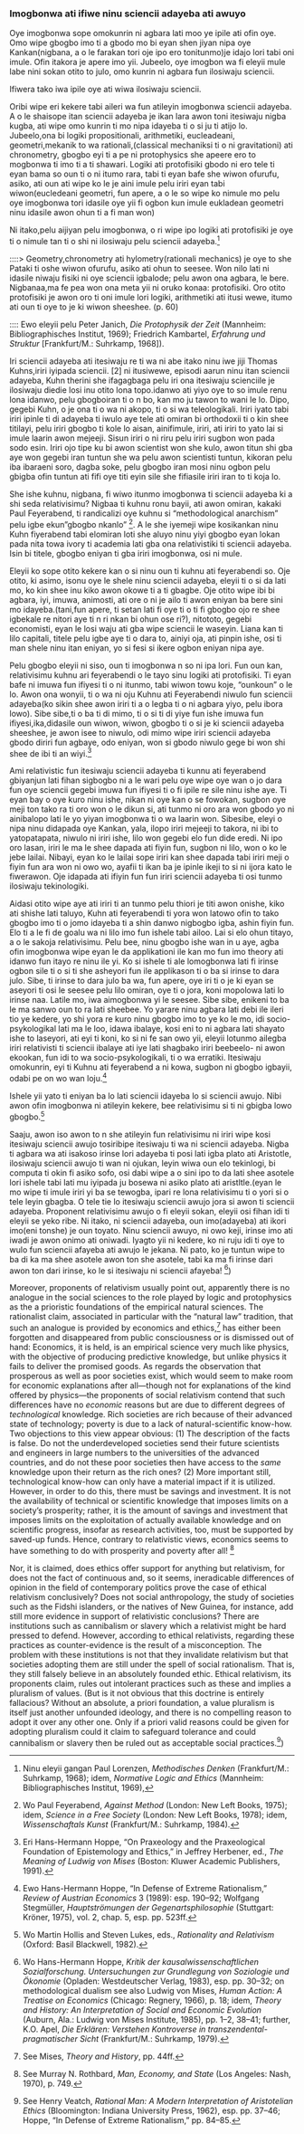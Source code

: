 ### Imogbonwa ati ifiwe ninu sciencii adayeba ati awuyo


Oye imogbonwa sope omokunrin ni agbara lati moo ye ipile ati ofin oye. Omo wipe gbogbo imo ti a gbodo mo bi eyan shen jiyan nipa oye Kankan(nigbana, a o le farakan tori oje ipo ero tonitunmo)je idajo lori tabi oni imule. Ofin itakora je apere imo yii. Jubeelo, oye imogbon wa fi eleyii mule labe nini sokan otito to julo, omo kunrin ni agbara fun ilosiwaju sciencii.

Ifiwera tako iwa ipile oye ati wiwa ilosiwaju sciencii.

Oribi wipe eri kekere tabi aileri wa fun atileyin imogbonwa sciencii adayeba. A o le shaisope itan sciencii adayeba je ikan lara awon toni itesiwaju nigba kugba, ati wipe omo kunrin ti mo nipa idayeba ti o si ju ti atijo lo. Jubeelo,ona bi logiki propositionali, arithmetiki, eucleadeani, geometri,mekanik to wa rationali,(classical mechaniksi ti o ni gravitationi) ati chronometry, gbogbo eyi ti a pe ni protophysics she apeere ero to mogbonwa ti imo ti a ti shawari. Logiki ati protofisiki gbodo ni ero tele ti eyan bama so oun ti o ni itumo rara, tabi ti eyan bafe she wiwon ofurufu, asiko, ati oun ati wipe ko le je aini imule pelu iriri eyan tabi wiwon(eucledeani geometri, fun apere, a o le so wipe ko nimule mo pelu oye imogbonwa tori idasile oye yii fi ogbon kun imule eukladean geometri ninu idasile awon ohun ti a fi man won)

Ni itako,pelu aijiyan pelu imogbonwa, o ri wipe ipo logiki ati protofisiki je oye ti o nimule tan ti o shi ni ilosiwaju pelu sciencii adayeba.[^1]

[^1]: Ninu eleyii gangan Paul Lorenzen, *Methodisches Denken* (Frankfurt/M.: Suhrkamp, 1968); idem, *Normative Logic and Ethics* (Mannheim: Bibliographisches Institut, 1969),

::::> Geometry,chronometry ati hylometry(rationali mechanics) je oye to she Pataki ti oshe wiwon ofurufu, asiko ati ohun to seesee. Won nilo lati ni idasile niwaju fisiki ni oye sciencii igbalode; pelu awon ona agbara, le bere. Nigbanaa,ma fe pea won ona meta yii ni oruko konaa: protofisiki. Oro otito protofisiki je awon oro ti oni imule lori logiki, arithmetiki ati itusi wewe, itumo ati oun ti oye to je ki wiwon sheeshee. (p. 60)

:::: Ewo eleyii pelu Peter Janich, *Die Protophysik der Zeit* (Mannheim: Bibliographisches Institut, 1969); Friedrich Kambartel, *Erfahrung und Struktur* [Frankfurt/M.: Suhrkamp, 1968]).

Iri sciencii adayeba ati itesiwaju re ti wa ni abe itako ninu iwe jiji Thomas Kuhns,iriri iyipada sciencii. [2] ni itusiwewe, episodi aarun ninu itan sciencii adayeba, Kuhn therini she ifagagbaga pelu iri ona itesiwaju scienciile je ilosiwaju diedie losi inu otito lona topo.idanwo ati yiyo oye to so imule renu lona idanwo, pelu gbogboiran ti o n bo, kan mo ju tawon to wani le lo. Dipo, gegebi Kuhn, o je ona ti o wa ni akopo, ti o si wa teleologikali. Iriri iyato tabi iriri ipinle ti di adayeba ti iwulo aye tele ati omiran bi orthodoxii ti o kin shee titilayi, pelu iriri gbogbo ti kole lo aisan, ainifimule, iriri, ati iriri to yato lai si imule laarin awon mejeeji. Sisun iriri o ni riru pelu iriri sugbon won pada sodo esin. Iriri ojo tipe ku bi awon scientist won she kulo, awon titun shi gba aye won gegebi iran tuntun she wa pelu awon scientisti tuntun, kikoran pelu iba ibaraeni soro, dagba soke, pelu gbogbo iran mosi ninu ogbon pelu gbigba ofin tuntun ati fifi oye titi eyin sile she fifiasile iriri iran to ti koja lo.

[^2]: Chicago: University of Chicago Press, 1970; also Imre Lakatos and Alan Musgrave, eds., *Criticism and the Growth of Knowledge* (Cambridge: Cambridge University Press, 1970).

She ishe kuhnu, nigbana, fi wiwo itunmo imogbonwa ti sciencii adayeba ki a shi seda relativisimu? Nigbaa ti kuhnu ronu bayii, ati awon omiran, kakaki Paul Feyerabend, ti randicalizi oye kuhnu si “methodological anarchism” pelu igbe ekun”gbogbo nkanlo” [^3]. A le she iyemeji wipe kosikankan ninu Kuhn fiyerabend tabi elomiran loti she aluyo ninu yiyi gbogbo eyan lokan pada nita towa ivory ti academia lati gba ona relativistiki ti sciencii adayeba. Isin bi titele, gbogbo eniyan ti gba iriri imogbonwa, osi ni mule.

[^3]: Wo Paul Feyerabend, *Against Method* (London: New Left Books, 1975); idem, *Science in a Free Society* (London: New Left Books, 1978); idem, *Wissenschaftals Kunst* (Frankfurt/M.: Suhrkamp, 1984).

Eleyii ko sope otito kekere kan o si ninu oun ti kuhnu ati feyerabendi so. Oje otito, ki asimo, isonu oye le shele ninu sciencii adayeba, eleyii ti o si da lati mo, ko kin shee inu kiko awon okowe ti a ti gbagbe. Oje otito wipe ibi bi agbara, iyi, imuwa, animosti, ati ore o ni je ailo ti awon eniyan ba bere sini mo idayeba.(tani,fun apere, ti setan lati fi oye ti o ti fi gbogbo ojo re shee igbekale re nitori aye ti n ri nkan bi ohun ose ri?), nitototo, gegebi economisti, eyan le losi waju ati gba wipe sciencii le waseyin. Liana kan ti lilo capitali, titele pelu igbe aye ti o dara to, ainiyi oja, ati pinpin ishe, osi ti man shele ninu itan eniyan, yo si fesi si ikere ogbon eniyan nipa aye.

Pelu gbogbo eleyii ni siso, oun ti imogbonwa n so ni ipa lori. Fun oun kan, relativisimu kuhnu ari feyerabendi o le tayo sinu logiki ati protofisiki. Ti eyan bafe ni imuwa fun ifiyesi ti o ni itunmo, tabi wiwon towu koje, “ounkoun” o le lo. Awon ona wonyii, ti o wa ni oju Kuhnu ati Feyerabendi niwulo fun sciencii adayeba(ko sikin shee awon iriri ti a o legba ti o ni agbara yiyo, pelu ibora lowo). Sibe sibe,ti o ba ti di mimo, ti o si ti di yiye fun ishe imuwa fun ifiyesi,ika,didasile oun wiwon, wiwon, gbogbo ti o si je ki sciencii adayeba sheeshee, je awon isee to niwulo, odi mimo wipe iriri sciencii adayeba gbodo diriri fun agbaye, odo eniyan, won si gbodo niwulo gege bi won shi shee de ibi ti an wiyi.[^4]

[^4]: Eri Hans-Hermann Hoppe, “On Praxeology and the Praxeological Foundation of Epistemology and Ethics,” in Jeffrey Herbener, ed., *The Meaning of Ludwig von Mises* (Boston: Kluwer Academic Publishers, 1991).

Ami relativistic fun itesiwaju sciencii adayeba ti kunnu ati feyerabend gbiyanjun lati fihan sigbogbo ni a le wari pelu oye wipe oye wan o jo dara fun oye sciencii gegebi imuwa fun ifiyesi ti o fi ipile re sile ninu ishe aye. Ti eyan bay o oye kuro ninu ishe, nikan ni oye kan o se fowokan, sugbon oye meji ton tako ra ti oro won o le dikun si, ati tunmo ni oro ara won gbodo yo ni ainibalopo lati le yo yiyan imogbonwa ti o wa laarin won. Sibesibe, eleyi o nipa ninu didapada oye Kankan, yala, ilopo iriri mejeeji to takora, ni ibi to yatopatapata, niwulo ni iriri ishe, lilo won gegebi elo fun dide eredi. Ni ipo oro lasan, iriri le ma le shee dapada ati fiyin fun, sugbon ni lilo, won o ko le jebe lailai. Nibayi, eyan ko le lailai sope iriri kan shee dapada tabi iriri meji o fiyin fun ara won ni owo wo, ayafii ti ikan ba je ipinle ikeji to si ni ijora kato le fiwerawon. Oje idapada ati ifiyin fun fun iriri sciencii adayeba ti osi tunmo ilosiwaju tekinologiki.

Aidasi otito wipe aye ati iriri ti an tunmo pelu thiori je titi awon onishe, kiko ati shishe lati taluyo, Kuhn ati feyerabendi ti yora won latowo ofin to tako gbogbo imo ti o jomo idayeba ti a shin danwo nigbogbo igba, ashin fiyin fun. Elo ti a le fi de goalu wa ni lilo imo fun ishele tabi ailoo. Lai si elo ohun titayo, a o le sakoja relativisimu. Pelu bee, ninu gbogbo ishe wan in u aye, agba ofin imogbonwa wipe eyan le da applikationi ile kan mo fun imo theory ati idanwo fun itayo re ninu ile yi. Ko si ishele ti ale lomogbonwa lati fi irinse ogbon sile ti o si ti she asheyori fun ile applikason ti o ba si irinse to dara julo. Sibe, ti irinse to dara julo ba wa, fun apere, oye iri ti o je ki eyan se aseyori ti osi le seesee pelu lilo omiran, oye ti o jora, koni mopolowa lati lo irinse naa. Latile mo, iwa aimogbonwa yi le seesee. Sibe sibe, enikeni to ba le ma sanwo oun to ra lati sheebee. Yo yarare ninu agbara lati debi ile ileri tio ye kedere, yo shi yora re kuro ninu gbogbo imo to ye ko le mo, idi socio-psykologikal lati ma le loo, idawa ibalaye, kosi eni to ni agbara lati shayato ishe to laseyori, ati eyi ti koni, ko si ni fe san owo yii, eleyii lotunmo ailegba iriri relativisti ti sciencii ibalaye ati iye lati shagbako iriri beebeelo- ni awon ekookan, fun idi to wa socio-psykologikali, ti o wa erratiki. Itesiwaju omokunrin, eyi ti Kuhnu ati feyerabend a ni kowa, sugbon ni gbogbo igbayii, odabi pe on wo wan loju.[^5]

[^5]: Ewo Hans-Hermann Hoppe, “In Defense of Extreme Rationalism,” *Review of Austrian Economics* 3 (1989): esp. 190–92; Wolfgang Stegmüller, *Hauptströmungen der Gegenartsphilosophie* (Stuttgart: Kröner, 1975), vol. 2, chap. 5, esp. pp. 523ff.

Ishele yii yato ti eniyan ba lo lati sciencii idayeba lo si sciencii awujo. Nibi awon ofin imogbonwa ni atileyin kekere, bee relativisimu si ti ni gbigba lowo gbogbo.[^6]

[^6]: Wo Martin Hollis and Steven Lukes, eds., *Rationality and Relativism* (Oxford: Basil Blackwell, 1982).

Saaju, awon iso awon to n she atileyin fun relativisimu ni iriri wipe kosi itesiwaju sciencii awujo tosiribipe itesiwaju ti wa ni sciencii adayeba. Nigba ti agbara wa ati isakoso irinse lori adayeba ti posi lati igba plato ati Aristotle, ilosiwaju sciencii awujo ti wan ni ojukan, leyin wiwa oun elo tekinlogi, bi computa ti okin fi asiko sofo, osi dabi wipe a o sini ipo to da lati shee asotele lori ishele tabi lati mu iyipada ju bosewa ni asiko plato ati aristltle.(eyan le mo wipe ti imule iriri yi ba se tewogba, ipari re lona relativisimu ti o yori si o tele leyin gbagba. O tele tie lo itesiwaju sciencii awujo jora si awon ti sciencii adayeba. Proponent relativisimu awujo o fi eleyii sokan, eleyii osi fihan idi ti eleyii se yeko ribe. Ni itako, ni sciencii adayeba, oun imo(adayeba) ati ikori imo(eni tonshe) je oun toyato. Ninu sciencii awuyo, ni owo keji, irinse imo ati iwadi je awon onimo ati oniwadi. Iyagto yii ni kedere, ko ni ruju idi ti oye to wulo fun sciencii afayeba ati awujo le jekana. Ni pato, ko je tuntun wipe to ba di ka ma shee asotele awon ton she asotele, tabi ka ma fi irinse dari awon ton dari irinse, ko le si itesiwaju ni sciencii afayeba! [^7])

[^7]: Wo Hans-Hermann Hoppe, *Kritik der kausalwissenschaftlichen Sozialforschung. Untersuchungen zur Grundlegung von Soziologie und Ökonomie* (Opladen: Westdeutscher Verlag, 1983), esp. pp. 30–32; on methodological dualism see also Ludwig von Mises, *Human Action: A Treatise on Economics* (Chicago: Regnery, 1966), p. 18; idem, *Theory and History: An Interpretation of Social and Economic Evolution* (Auburn, Ala.: Ludwig von Mises Institute, 1985), pp. 1–2, 38–41; further, K.O. Apel, *Die Erklären: Verstehen Kontroverse in transzendental-pragmatischer Sicht* (Frankfurt/M.: Suhrkamp, 1979).


Moreover, proponents of relativism usually point out, apparently there is no analogue in the social sciences to the role played by logic and protophysics as the a prioristic foundations of the empirical natural sciences. The rationalist claim, associated in particular with the “natural law” tradition, that such an analogue is provided by economics and ethics,[^8] has either been forgotten and disappeared from public consciousness or is dismissed out of hand: Economics, it is held, is an empirical science very much like physics, with the objective of producing predictive knowledge, but unlike physics it fails to deliver the promised goods. As regards the observation that prosperous as well as poor societies exist, which would seem to make room for economic explanations after all—though not for explanations of the kind offered by physics—the proponents of social relativism contend that such differences have no *economic* reasons but are due to different degrees of *technological* knowledge. Rich societies are rich because of their advanced state of technology; poverty is due to a lack of natural-scientific know-how. Two objections to this view appear obvious: (1) The description of the facts is false. Do not the underdeveloped societies send their future scientists and engineers in large numbers to the universities of the advanced countries, and do not these poor societies then have access to the *same* knowledge upon their return as the rich ones? (2) More important still, technological know-how can only have a material impact if it is utilized. However, in order to do this, there must be savings and investment. It is not the availability of technical or scientific knowledge that imposes limits on a society’s prosperity; rather, it is the amount of savings and investment that imposes limits on the exploitation of actually available knowledge and on scientific progress, insofar as research activities, too, must be supported by saved-up funds. Hence, contrary to relativistic views, economics seems to have something to do with prosperity and poverty after all! [^9]

[^8]: See Mises, *Theory and History*, pp. 44ff.

[^9]: See Murray N. Rothbard, *Man, Economy, and State* (Los Angeles: Nash, 1970), p. 749.

Nor, it is claimed, does ethics offer support for anything but relativism, for does not the fact of continuous and, so it seems, ineradicable differences of opinion in the field of contemporary politics prove the case of ethical relativism conclusively? Does not social anthropology, the study of societies such as the Fidshi islanders, or the natives of New Guinea, for instance, add still more evidence in support of relativistic conclusions? There are institutions such as cannibalism or slavery which a relativist might be hard pressed to defend. However, according to ethical relativists, regarding these practices as counter-evidence is the result of a misconception. The problem with these institutions is not that they invalidate relativism but that societies adopting them are still under the spell of social rationalism. That is, they still falsely believe in an absolutely founded ethic. Ethical relativism, its proponents claim, rules out intolerant practices such as these and implies a pluralism of values. (But is it not obvious that this doctrine is entirely fallacious? Without an absolute, a priori foundation, a value pluralism is itself just another unfounded ideology, and there is no compelling reason to adopt it over any other one. Only if a priori valid reasons could be given for adopting pluralism could it claim to safeguard tolerance and could cannibalism or slavery then be ruled out as acceptable social practices.[^10])

[^10]: See Henry Veatch, *Rational Man: A Modern Interpretation of Aristotelian Ethics* (Bloomington: Indiana University Press, 1962), esp. pp. 37–46; Hoppe, “In Defense of Extreme Rationalism,” pp. 84–85.
